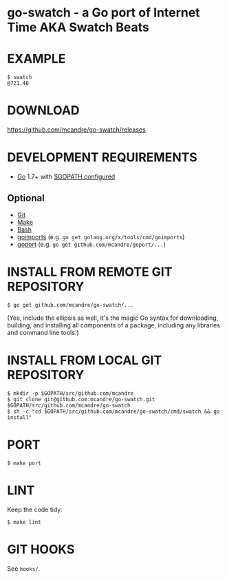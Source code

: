 # go-swatch - a Go port of Internet Time AKA Swatch Beats

# EXAMPLE

```
$ swatch
@721.48
```

# DOWNLOAD

https://github.com/mcandre/go-swatch/releases

# DEVELOPMENT REQUIREMENTS

* [Go](https://golang.org) 1.7+ with [$GOPATH configured](https://gist.github.com/mcandre/ef73fb77a825bd153b7836ddbd9a6ddc)

## Optional

* [Git](https://git-scm.com)
* [Make](https://www.gnu.org/software/make/)
* [Bash](https://www.gnu.org/software/bash/)
* [goimports](https://godoc.org/golang.org/x/tools/cmd/goimports) (e.g. `go get golang.org/x/tools/cmd/goimports`)
* [goport](https://github.com/mcandre/goport) (e.g. `go get github.com/mcandre/goport/...`)

# INSTALL FROM REMOTE GIT REPOSITORY

```
$ go get github.com/mcandre/go-swatch/...
```

(Yes, include the ellipsis as well, it's the magic Go syntax for downloading, building, and installing all components of a package, including any libraries and command line tools.)

# INSTALL FROM LOCAL GIT REPOSITORY

```
$ mkdir -p $GOPATH/src/github.com/mcandre
$ git clone git@github.com:mcandre/go-swatch.git $GOPATH/src/github.com/mcandre/go-swatch
$ sh -c "cd $GOPATH/src/github.com/mcandre/go-swatch/cmd/swatch && go install"
```

# PORT

```
$ make port
```

# LINT

Keep the code tidy:

```
$ make lint
```

# GIT HOOKS

See `hooks/`.
